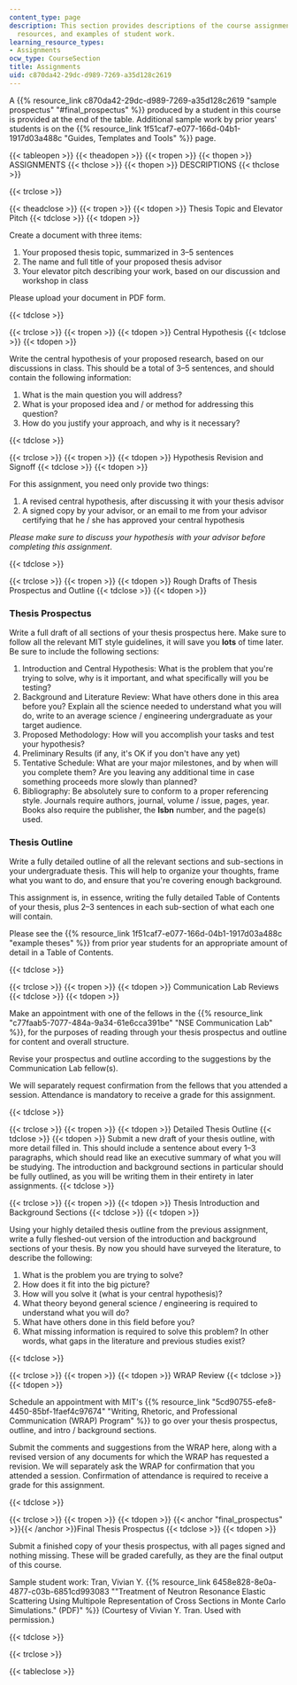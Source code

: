 ```yaml
---
content_type: page
description: This section provides descriptions of the course assignments, associated
  resources, and examples of student work.
learning_resource_types:
- Assignments
ocw_type: CourseSection
title: Assignments
uid: c870da42-29dc-d989-7269-a35d128c2619
---
```


A {{% resource_link c870da42-29dc-d989-7269-a35d128c2619 "sample prospectus" "#final_prospectus" %}} produced by a student in this course is provided at the end of the table. Additional sample work by prior years' students is on the {{% resource_link 1f51caf7-e077-166d-04b1-1917d03a488c "Guides, Templates and Tools" %}} page.

{{< tableopen >}}
{{< theadopen >}}
{{< tropen >}}
{{< thopen >}}
ASSIGNMENTS
{{< thclose >}}
{{< thopen >}}
DESCRIPTIONS
{{< thclose >}}

{{< trclose >}}

{{< theadclose >}}
{{< tropen >}}
{{< tdopen >}}
Thesis Topic and Elevator Pitch
{{< tdclose >}}
{{< tdopen >}}


Create a document with three items:

1.  Your proposed thesis topic, summarized in 3–5 sentences
2.  The name and full title of your proposed thesis advisor
3.  Your elevator pitch describing your work, based on our discussion and workshop in class

Please upload your document in PDF form.


{{< tdclose >}}

{{< trclose >}}
{{< tropen >}}
{{< tdopen >}}
Central Hypothesis
{{< tdclose >}}
{{< tdopen >}}


Write the central hypothesis of your proposed research, based on our discussions in class. This should be a total of 3–5 sentences, and should contain the following information:

1.  What is the main question you will address?
2.  What is your proposed idea and / or method for addressing this question?
3.  How do you justify your approach, and why is it necessary?


{{< tdclose >}}

{{< trclose >}}
{{< tropen >}}
{{< tdopen >}}
Hypothesis Revision and Signoff
{{< tdclose >}}
{{< tdopen >}}


For this assignment, you need only provide two things:

1.  A revised central hypothesis, after discussing it with your thesis advisor
2.  A signed copy by your advisor, or an email to me from your advisor certifying that he / she has approved your central hypothesis

_Please make sure to discuss your hypothesis with your advisor before completing this assignment_.


{{< tdclose >}}

{{< trclose >}}
{{< tropen >}}
{{< tdopen >}}
Rough Drafts of Thesis Prospectus and Outline
{{< tdclose >}}
{{< tdopen >}}


### Thesis Prospectus

Write a full draft of all sections of your thesis prospectus here. Make sure to follow all the relevant MIT style guidelines, it will save you **lots** of time later. Be sure to include the following sections:

1.  Introduction and Central Hypothesis: What is the problem that you're trying to solve, why is it important, and what specifically will you be testing?
2.  Background and Literature Review: What have others done in this area before you? Explain all the science needed to understand what you will do, write to an average science / engineering undergraduate as your target audience.
3.  Proposed Methodology: How will you accomplish your tasks and test your hypothesis?
4.  Preliminary Results (if any, it's OK if you don't have any yet)
5.  Tentative Schedule: What are your major milestones, and by when will you complete them? Are you leaving any additional time in case something proceeds more slowly than planned?
6.  Bibliography: Be absolutely sure to conform to a proper referencing style. Journals require authors, journal, volume / issue, pages, year. Books also require the publisher, the **Isbn** number, and the page(s) used.

### Thesis Outline

Write a fully detailed outline of all the relevant sections and sub-sections in your undergraduate thesis. This will help to organize your thoughts, frame what you want to do, and ensure that you're covering enough background.

This assignment is, in essence, writing the fully detailed Table of Contents of your thesis, plus 2–3 sentences in each sub-section of what each one will contain.

Please see the {{% resource_link 1f51caf7-e077-166d-04b1-1917d03a488c "example theses" %}} from prior year students for an appropriate amount of detail in a Table of Contents.


{{< tdclose >}}

{{< trclose >}}
{{< tropen >}}
{{< tdopen >}}
Communication Lab Reviews
{{< tdclose >}}
{{< tdopen >}}


Make an appointment with one of the fellows in the {{% resource_link "c77faab5-7077-484a-9a34-61e6cca391be" "NSE Communication Lab" %}}, for the purposes of reading through your thesis prospectus and outline for content and overall structure.

Revise your prospectus and outline according to the suggestions by the Communication Lab fellow(s).

We will separately request confirmation from the fellows that you attended a session. Attendance is mandatory to receive a grade for this assignment.


{{< tdclose >}}

{{< trclose >}}
{{< tropen >}}
{{< tdopen >}}
Detailed Thesis Outline
{{< tdclose >}}
{{< tdopen >}}
Submit a new draft of your thesis outline, with more detail filled in. This should include a sentence about every 1–3 paragraphs, which should read like an executive summary of what you will be studying. The introduction and background sections in particular should be fully outlined, as you will be writing them in their entirety in later assignments.
{{< tdclose >}}

{{< trclose >}}
{{< tropen >}}
{{< tdopen >}}
Thesis Introduction and Background Sections
{{< tdclose >}}
{{< tdopen >}}


Using your highly detailed thesis outline from the previous assignment, write a fully fleshed-out version of the introduction and background sections of your thesis. By now you should have surveyed the literature, to describe the following:

1.  What is the problem you are trying to solve?
2.  How does it fit into the big picture?
3.  How will you solve it (what is your central hypothesis)?
4.  What theory beyond general science / engineering is required to understand what you will do?
5.  What have others done in this field before you?
6.  What missing information is required to solve this problem? In other words, what gaps in the literature and previous studies exist?


{{< tdclose >}}

{{< trclose >}}
{{< tropen >}}
{{< tdopen >}}
WRAP Review
{{< tdclose >}}
{{< tdopen >}}


Schedule an appointment with MIT's {{% resource_link "5cd90755-efe8-4450-85bf-1faef4c97674" "Writing, Rhetoric, and Professional Communication (WRAP) Program" %}} to go over your thesis prospectus, outline, and intro / background sections.

Submit the comments and suggestions from the WRAP here, along with a revised version of any documents for which the WRAP has requested a revision. We will separately ask the WRAP for confirmation that you attended a session. Confirmation of attendance is required to receive a grade for this assignment.


{{< tdclose >}}

{{< trclose >}}
{{< tropen >}}
{{< tdopen >}}
{{< anchor "final_prospectus" >}}{{< /anchor >}}Final Thesis Prospectus
{{< tdclose >}}
{{< tdopen >}}


Submit a finished copy of your thesis prospectus, with all pages signed and nothing missing. These will be graded carefully, as they are the final output of this course.

Sample student work: Tran, Vivian Y. {{% resource_link 6458e828-8e0a-4877-c03b-6851cd993083 "\"Treatment of Neutron Resonance Elastic Scattering Using Multipole Representation of Cross Sections in Monte Carlo Simulations.\" (PDF)" %}} (Courtesy of Vivian Y. Tran. Used with permission.)


{{< tdclose >}}

{{< trclose >}}

{{< tableclose >}}